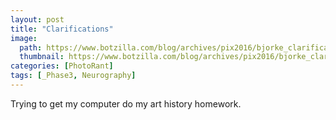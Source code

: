 ```yaml
---
layout: post
title: "Clarifications"
image:
  path: https://www.botzilla.com/blog/archives/pix2016/bjorke_clarifications.jpg
  thumbnail: https://www.botzilla.com/blog/archives/pix2016/bjorke_clarifications.jpg
categories: [PhotoRant]
tags: [_Phase3, Neurography]
---
```


Trying to get my computer do my art history homework.


